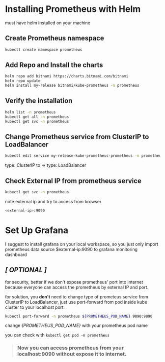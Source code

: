 # Installing Prometheus with Helm
must have helm installed on your machine
## Create Prometheus namespace
```bash
kubectl create namespace prometheus
```
## Add Repo and Install the charts
```bash
helm repo add bitnami https://charts.bitnami.com/bitnami
helm repo update
helm install my-release bitnami/kube-prometheus -n prometheus
```
## Verify the installation
```bash
helm list -n prometheus
kubectl get all -n prometheus
kubectl get svc -n prometheus
```
## Change Prometheus service from ClusterIP to LoadBalancer
```bash
kubectl edit service my-release-kube-prometheus-prometheus -n prometheus
```
type: ClusterIP  to => type: LoadBalancer

## Check External IP from prometheus service
```bash
kubectl get svc -n prometheus 
```
note external ip and try to access from browser
```bash
<external-ip>:9090
```

# Set Up Grafana
I suggest to install grafana on your local workspace, so you just only import prometheus data source $external-ip:9090 to grafana monitoring dashboard

## *[ OPTIONAL ]*
for security, better if we don't expose prometheus' port into internet because everyone can access the prometheus by external IP and port.

for solution, you **don't** need to change type of prometeus service from ClusterIP to LoadBalancer, just use port-forward from pod inside kube cluster to your localhost port.

```bash
kubectl port-forward -n prometheus ${PROMETHEUS_POD_NAME} 9090:9090
```
change *{PROMETHEUS_POD_NAME}* with your prometheus pod name

you can check with ```kubectl get pod -n prometheus```

>### Now you can access prometheus from your localhost:9090 without expose it to internet.